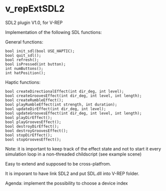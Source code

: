 # v_repExtSDL2
SDL2 plugin V1.0, for V-REP 

Implementation of the following SDL functions:

General functions:

	bool init_sdl(bool USE_HAPTIC);
	bool quit_sdl();
	bool refresh();
	bool isPressed(int button);
	int numButtons();
	int hatPosition();

Haptic functions:

	bool createDirectionalEffect(int dir_deg, int level);
	bool createGroovesEffect(int dir_deg, int level, int length);
	bool createRumbleEffect();
	bool playRumbleEffect(int strength, int duration);
	bool updateDirEffect(int dir_deg, int level);
	bool updateGroovesEffect(int dir_deg, int level, int length);
	bool playDirEffect();
	bool playGroovesEffect();
	bool destroyDirEffect();
	bool destroyGroovesEffect();
	bool stopDirEffect();
	bool stopGroovesEffect();

Note: it is important to keep track of the effect state and not to start it every simulation loop in a non-threaded childscript (see example scene)

Easy to extend and supposed to be cross-platfrom.

It is imporant to have link SDL2 and put SDL.dll into V-REP folder.

Agenda: implement the possibility to choose a device index

